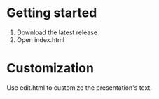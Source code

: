 # Getting started #
1. Download the latest release
2. Open index.html
# Customization #
Use edit.html to customize the presentation's text.

